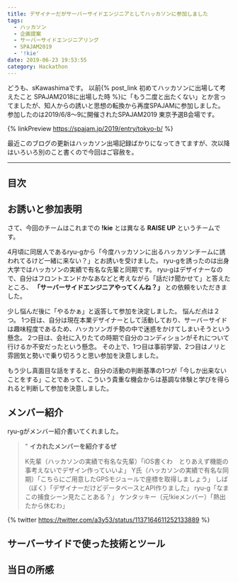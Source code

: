 ```yaml
---
title: デザイナーだがサーバーサイドエンジニアとしてハッカソンに参加しました
tags:
  - ハッカソン
  - 企画提案
  - サーバーサイドエンジニアリング
  - SPAJAM2019
  - '!kie'
date: 2019-06-23 19:53:55
category: Hackathon
---
```


どうも、sKawashimaです。
以前{% post_link 初めてハッカソンに出場して考えたこと SPAJAM2018に出場した時 %}に「もう二度と出たくない」とか言ってましたが、知人からの誘いと思想の転換から再度SPAJAMに参加しました。
参加したのは2019/6/8〜9に開催されたSPAJAM2019 東京予選B会場です。

{% linkPreview https://spajam.jp/2019/entry/tokyo-b/ %}

最近このブログの更新はハッカソン出場記録ばかりになってきてますが、次以降はいろいろ別のこと書くので今回はご容赦を。

<!-- more -->

---

## 目次

<!-- toc -->

## お誘いと参加表明

さて、今回のチームはこれまでの **!kie** とは異なる **RAISE UP** というチームです。

4月頃に同居人であるryu-gから「今度ハッカソンに出るハッカソンチームに誘われてるけど一緒に来ない？」とお誘いを受けました。
ryu-gを誘ったのは出身大学ではハッカソンの実績で有名な先輩と同期です。
ryu-gはデザイナーなので、自分はフロントエンドかなあなどと考えながら「話だけ聞かせて」と答えたところ、 **「サーバーサイドエンジニアやってくんね？」** との依頼をいただきました。

少し悩んだ後に「やるかぁ」と返答して参加を決定しました。
悩んだ点は２つ。
1つ目は、自分は現在本業デザイナーとして活動しており、サーバーサイドは趣味程度であるため、ハッカソンガチ勢の中で迷惑をかけてしまいそうという懸念。
2つ目は、会社に入りたての時期で自分のコンディションがそれについて行けるか不安だったという懸念。
その上で、1つ目は事前学習、2つ目はノリと雰囲気と勢いで乗り切ろうと思い参加を決意しました。

もう少し真面目な話をすると、自分の活動の判断基準の1つが「今しか出来ないことをする」ことであって、こういう貴重な機会からは基調な体験と学びを得られると判断して参加を決意しました。

## メンバー紹介

ryu-gがメンバー紹介書いてくれました。

> "
> **イカれたメンバーを紹介するぜ**
>
> K先輩（ハッカソンの実績で有名な先輩）「iOS書くわ　とりあえず機能の事考えないでデザイン作っていいよ」
> Y氏（ハッカソンの実績で有名な同期）「こちらにご用意したGPSモジュールで座標を取得しましょう」
> しば（ぼく）「デザイナーだけどデータベースとAPI作りました」
> ryu-g「なまこの捕食シーン見たことある？」
> ケンタッキー（元!kieメンバー）「熱出たから休むわ」

{% twitter https://twitter.com/a3y53/status/1137164611252133889 %}

## サーバーサイドで使った技術とツール

## 当日の所感

## 

